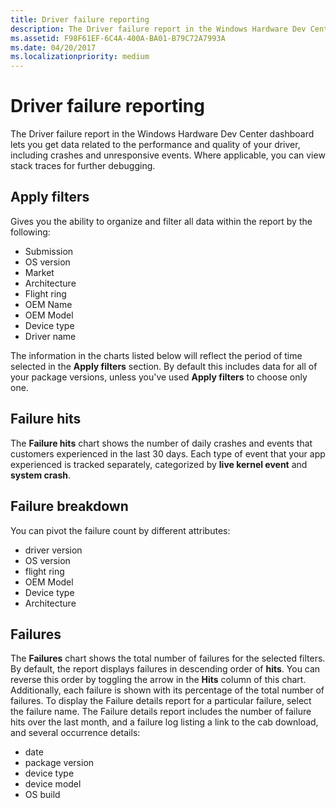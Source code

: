 ```yaml
---
title: Driver failure reporting
description: The Driver failure report in the Windows Hardware Dev Center dashboard lets you get performance data related to your driver, including crashes and other events.
ms.assetid: F98F61EF-6C4A-400A-BA01-B79C72A7993A
ms.date: 04/20/2017
ms.localizationpriority: medium
---
```


# Driver failure reporting


The Driver failure report in the Windows Hardware Dev Center dashboard lets you get data related to the performance and quality of your driver, including crashes and unresponsive events. Where applicable, you can view stack traces for further debugging.

## <span id="Apply_filters"></span><span id="apply_filters"></span><span id="APPLY_FILTERS"></span>Apply filters


Gives you the ability to organize and filter all data within the report by the following:

-   Submission
-   OS version
-   Market
-   Architecture
-   Flight ring
-   OEM Name
-   OEM Model
-   Device type
-   Driver name

The information in the charts listed below will reflect the period of time selected in the **Apply filters** section. By default this includes data for all of your package versions, unless you've used **Apply filters** to choose only one.

## <span id="Failure_hits"></span><span id="failure_hits"></span><span id="FAILURE_HITS"></span>Failure hits


The **Failure hits** chart shows the number of daily crashes and events that customers experienced in the last 30 days. Each type of event that your app experienced is tracked separately, categorized by **live kernel event** and **system crash**.

## <span id="Failure_breakdown"></span><span id="failure_breakdown"></span><span id="FAILURE_BREAKDOWN"></span>Failure breakdown


You can pivot the failure count by different attributes:

-   driver version
-   OS version
-   flight ring
-   OEM Model
-   Device type
-   Architecture

## <span id="Failures"></span><span id="failures"></span><span id="FAILURES"></span>Failures


The **Failures** chart shows the total number of failures for the selected filters. By default, the report displays failures in descending order of **hits**. You can reverse this order by toggling the arrow in the **Hits** column of this chart. Additionally, each failure is shown with its percentage of the total number of failures. To display the Failure details report for a particular failure, select the failure name. The Failure details report includes the number of failure hits over the last month, and a failure log listing a link to the cab download, and several occurrence details:

-   date
-   package version
-   device type
-   device model
-   OS build

 

 

